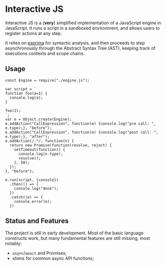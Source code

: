

Interactive JS
=================
Interactive JS is a (**very**) simplified implementation of a JavaScript engine in JavaScript. It runs a script in a sandboxed environment, and allows users to register actions at any step.

It relies on [esprima](http://esprima.org/) for syntactic analysis, and then proceeds to step asynchronously through the Abstract Syntax Tree (AST), keeping track of executions contexts and scope chains.

Usage
------------

    const Engine = require("./engine.js");
    
    var script = `
    function foo(a=1) {
      console.log(a);
    }
    
    foo(2);
    `;
    var e = Object.create(Engine);
    e.addAction("CallExpression", function(e) {console.log("pre call: ", e.type);}, "before");
    e.addAction("CallExpression", function(e) {console.log("post call: ", e.type);}, "after");
    e.addAction(/.*/, function(n) {
      return new Promise(function(resolve, reject) {
        setTimeout(function() {
          console.log(n.type);
          resolve();
        }, 50);
      });
    }, "before");
    
    e.run(script, {console})
      .then(() => {
        console.log("done");
      })
      .catch((e) => {
        console.error(e);
      })
Status and Features
------------
The project is still in early development. Most of the basic language constructs work, but many fundamental features are still missing, most notably:

 - `async`/`await` and Promises;
 - shims for common async API functions;

